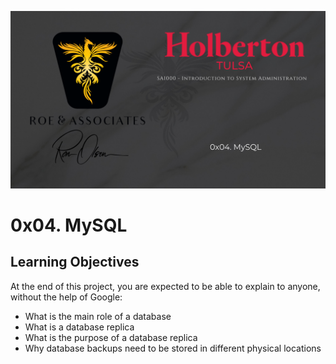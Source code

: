 ![0x04. MySQL](https://github.com/ronroeandassociates/assets/blob/master/images/0x04_mysql.png)

# 0x04. MySQL

## Learning Objectives

At the end of this project, you are expected to be able to explain to anyone, without the help of Google:

- What is the main role of a database
- What is a database replica
- What is the purpose of a database replica
- Why database backups need to be stored in different physical locations
